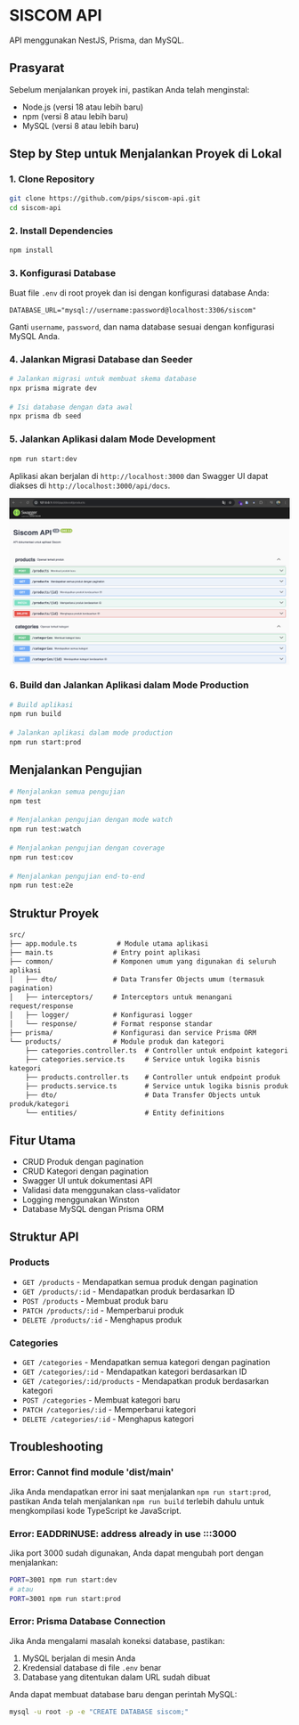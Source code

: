 # SISCOM API

API menggunakan NestJS, Prisma, dan MySQL.

## Prasyarat

Sebelum menjalankan proyek ini, pastikan Anda telah menginstal:

- Node.js (versi 18 atau lebih baru)
- npm (versi 8 atau lebih baru)
- MySQL (versi 8 atau lebih baru)

## Step by Step untuk Menjalankan Proyek di Lokal

### 1. Clone Repository

```bash
git clone https://github.com/pips/siscom-api.git
cd siscom-api
```

### 2. Install Dependencies

```bash
npm install
```

### 3. Konfigurasi Database

Buat file `.env` di root proyek dan isi dengan konfigurasi database Anda:

```env
DATABASE_URL="mysql://username:password@localhost:3306/siscom"
```

Ganti `username`, `password`, dan nama database sesuai dengan konfigurasi MySQL Anda.

### 4. Jalankan Migrasi Database dan Seeder

```bash
# Jalankan migrasi untuk membuat skema database
npx prisma migrate dev

# Isi database dengan data awal
npx prisma db seed
```

### 5. Jalankan Aplikasi dalam Mode Development

```bash
npm run start:dev
```

Aplikasi akan berjalan di `http://localhost:3000` dan Swagger UI dapat diakses di `http://localhost:3000/api/docs`.

![Swagger UI Documentation](storage/swagger.png)


### 6. Build dan Jalankan Aplikasi dalam Mode Production

```bash
# Build aplikasi
npm run build

# Jalankan aplikasi dalam mode production
npm run start:prod
```

## Menjalankan Pengujian

```bash
# Menjalankan semua pengujian
npm test

# Menjalankan pengujian dengan mode watch
npm run test:watch

# Menjalankan pengujian dengan coverage
npm run test:cov

# Menjalankan pengujian end-to-end
npm run test:e2e
```

## Struktur Proyek

```
src/
├── app.module.ts          # Module utama aplikasi
├── main.ts               # Entry point aplikasi
├── common/               # Komponen umum yang digunakan di seluruh aplikasi
│   ├── dto/              # Data Transfer Objects umum (termasuk pagination)
│   ├── interceptors/     # Interceptors untuk menangani request/response
│   ├── logger/           # Konfigurasi logger
│   └── response/         # Format response standar
├── prisma/               # Konfigurasi dan service Prisma ORM
└── products/             # Module produk dan kategori
    ├── categories.controller.ts  # Controller untuk endpoint kategori
    ├── categories.service.ts     # Service untuk logika bisnis kategori
    ├── products.controller.ts    # Controller untuk endpoint produk
    ├── products.service.ts       # Service untuk logika bisnis produk
    ├── dto/                      # Data Transfer Objects untuk produk/kategori
    └── entities/                 # Entity definitions
```

## Fitur Utama

- CRUD Produk dengan pagination
- CRUD Kategori dengan pagination
- Swagger UI untuk dokumentasi API
- Validasi data menggunakan class-validator
- Logging menggunakan Winston
- Database MySQL dengan Prisma ORM

## Struktur API

### Products
- `GET /products` - Mendapatkan semua produk dengan pagination
- `GET /products/:id` - Mendapatkan produk berdasarkan ID
- `POST /products` - Membuat produk baru
- `PATCH /products/:id` - Memperbarui produk
- `DELETE /products/:id` - Menghapus produk

### Categories
- `GET /categories` - Mendapatkan semua kategori dengan pagination
- `GET /categories/:id` - Mendapatkan kategori berdasarkan ID
- `GET /categories/:id/products` - Mendapatkan produk berdasarkan kategori
- `POST /categories` - Membuat kategori baru
- `PATCH /categories/:id` - Memperbarui kategori
- `DELETE /categories/:id` - Menghapus kategori

## Troubleshooting

### Error: Cannot find module 'dist/main'

Jika Anda mendapatkan error ini saat menjalankan `npm run start:prod`, pastikan Anda telah menjalankan `npm run build` terlebih dahulu untuk mengkompilasi kode TypeScript ke JavaScript.

### Error: EADDRINUSE: address already in use :::3000

Jika port 3000 sudah digunakan, Anda dapat mengubah port dengan menjalankan:

```bash
PORT=3001 npm run start:dev
# atau
PORT=3001 npm run start:prod
```

### Error: Prisma Database Connection

Jika Anda mengalami masalah koneksi database, pastikan:
1. MySQL berjalan di mesin Anda
2. Kredensial database di file `.env` benar
3. Database yang ditentukan dalam URL sudah dibuat

Anda dapat membuat database baru dengan perintah MySQL:
```bash
mysql -u root -p -e "CREATE DATABASE siscom;"
```
  